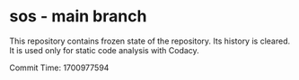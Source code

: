 # sos - main branch

This repository contains frozen state of the repository.
Its history is cleared. It is used only for static code
analysis with Codacy.

Commit Time: 1700977594